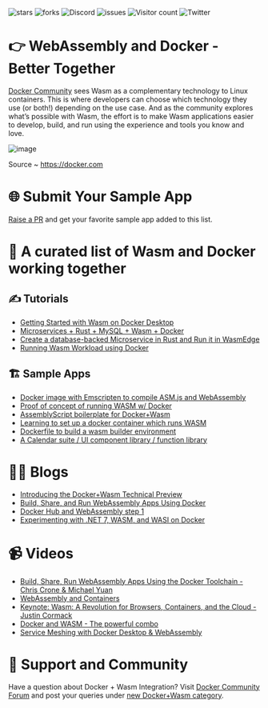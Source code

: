 ![stars](https://img.shields.io/github/stars/collabnix/wasm-docker-better-together)
![forks](https://img.shields.io/github/forks/collabnix/wasm-docker-better-together)
![Discord](https://img.shields.io/discord/1020180904129335379)
![issues](https://img.shields.io/github/issues/collabnix/wasm-docker-better-together)
![Visitor count](https://shields-io-visitor-counter.herokuapp.com/badge?page=collabnix.wasm-docker-better-together)
![Twitter](https://img.shields.io/twitter/follow/collabnix?style=social)


# 👉 WebAssembly and Docker - Better Together

[Docker Community](https://forums.docker.com) sees Wasm as a complementary technology to Linux containers. This is where developers can choose which technology they use (or both!) depending on the use case. And as the community explores what’s possible with Wasm, the effort is to make Wasm applications easier to develop, build, and run using the experience and tools you know and love.



![image](https://user-images.githubusercontent.com/34368930/200236234-fcc71f84-a04d-4116-8cd6-9f03ae4f3973.png)

Source ~ https://docker.com


# 🌐 Submit Your Sample App

[Raise a PR](https://github.com/collabnix/wasm-docker-better-together/pulls) and get your favorite sample app added to this list.



# 🤲 A curated list of Wasm and Docker working together



## ✍️ Tutorials

- [Getting Started with Wasm on Docker Desktop](https://docs.docker.com/desktop/wasm/)
- [Microservices + Rust + MySQL + Wasm + Docker](https://github.com/second-state/microservice-rust-mysql)
- [Create a database-backed Microservice in Rust and Run it in WasmEdge](https://www.youtube.com/watch?v=VSqMPFr7SEs)
- [Running Wasm Workload using Docker](https://dev.to/docker/a-first-look-at-wasm-and-docker-5dg0)


## 🏗️ Sample Apps

- [Docker image with Emscripten to compile ASM.js and WebAssembly](https://github.com/trzecieu/emscripten-docker)
- [Proof of concept of running WASM w/ Docker](https://github.com/thiskevinwang/docker-wasm)
- [AssemblyScript boilerplate for Docker+Wasm](https://github.com/CreoOne/EdgeIntraComm)
- [Learning to set up a docker container which runs WASM](https://github.com/admiral-akk/rust-wasm-docker)
- [Dockerfile to build a wasm builder environment](https://github.com/leviyanx/wasm)
- [A Calendar suite / UI component library / function library](https://github.com/leosdibella/aciculate)

# 🧑‍💻  Blogs

- [Introducing the Docker+Wasm Technical Preview](https://www.docker.com/blog/docker-wasm-technical-preview/)
- [Build, Share, and Run WebAssembly Apps Using Docker](https://www.docker.com/blog/build-share-run-webassembly-apps-docker/)
- [Docker Hub and WebAssembly step 1](https://nigelpoulton.com/docker-hub-and-webassembly-step-1/)
- [Experimenting with .NET 7, WASM, and WASI on Docker](https://laurentkempe.com/2022/10/31/experimenting-with-dotnet-7-wasm-and-wasi-on-docker/)




# 📹 Videos


- [Build, Share, Run WebAssembly Apps Using the Docker Toolchain - Chris Crone & Michael Yuan](https://www.youtube.com/watch?v=3j915xoDovs)
- [WebAssembly and Containers](https://www.youtube.com/watch?v=OGcm3rHg630&t=95s)
- [Keynote: Wasm: A Revolution for Browsers, Containers, and the Cloud - Justin Cormack](https://www.youtube.com/watch?v=uf0Rboi0mYg)
- [Docker and WASM - The powerful combo](https://www.youtube.com/watch?v=9JVV2qrp080&t=131s)
- [Service Meshing with Docker Desktop & WebAssembly](https://www.youtube.com/watch?v=5BrbbKZOctw)


# 💬 Support and Community

Have a question about Docker + Wasm Integration? Visit  [Docker Community Forum](https://forums.docker.com) and post your queries under [new Docker+Wasm category](https://forums.docker.com/c/docker-wasm/63).
